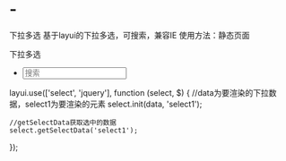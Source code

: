 # -
下拉多选
基于layui的下拉多选，可搜索，兼容IE
使用方法：静态页面
<div>
<label for="" class="xiala">下拉多选</label>
<div class="lay-select">
    <div class="insert-select">
        <ul class="select1"></ul>
    </div>
    <i class="down"></i>
    <div class="down-li">
        <ul>
            <li>
                <input type="text" placeholder="搜索" class="search-or-new" />
            </li>
        </ul>
    </div>

</div>
</div>



layui.use(['select', 'jquery'], function (select, $) {
   //data为要渲染的下拉数据，select1为要渲染的元素
    select.init(data, 'select1');
    
    //getSelectData获取选中的数据
    select.getSelectData('select1');
});

